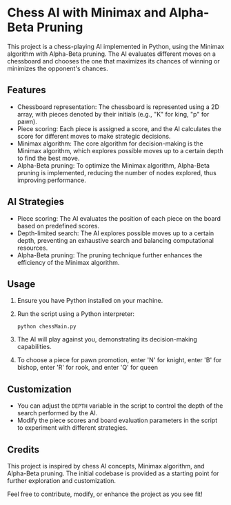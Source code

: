 # Chess AI with Minimax and Alpha-Beta Pruning

This project is a chess-playing AI implemented in Python, using the Minimax algorithm with Alpha-Beta pruning. The AI evaluates different moves on a chessboard and chooses the one that maximizes its chances of winning or minimizes the opponent's chances.

## Features

- Chessboard representation: The chessboard is represented using a 2D array, with pieces denoted by their initials (e.g., "K" for king, "p" for pawn).
- Piece scoring: Each piece is assigned a score, and the AI calculates the score for different moves to make strategic decisions.
- Minimax algorithm: The core algorithm for decision-making is the Minimax algorithm, which explores possible moves up to a certain depth to find the best move.
- Alpha-Beta pruning: To optimize the Minimax algorithm, Alpha-Beta pruning is implemented, reducing the number of nodes explored, thus improving performance.

## AI Strategies

- Piece scoring: The AI evaluates the position of each piece on the board based on predefined scores.
- Depth-limited search: The AI explores possible moves up to a certain depth, preventing an exhaustive search and balancing computational resources.
- Alpha-Beta pruning: The pruning technique further enhances the efficiency of the Minimax algorithm.

## Usage

1. Ensure you have Python installed on your machine.
2. Run the script using a Python interpreter:

   ```
   python chessMain.py
   ```

3. The AI will play against you, demonstrating its decision-making capabilities.
4. To choose a piece for pawn promotion, enter 'N' for knight, enter 'B' for bishop, enter 'R' for rook, and enter 'Q' for queen

## Customization

- You can adjust the `DEPTH` variable in the script to control the depth of the search performed by the AI.
- Modify the piece scores and board evaluation parameters in the script to experiment with different strategies.

## Credits

This project is inspired by chess AI concepts, Minimax algorithm, and Alpha-Beta pruning. The initial codebase is provided as a starting point for further exploration and customization.

Feel free to contribute, modify, or enhance the project as you see fit!
